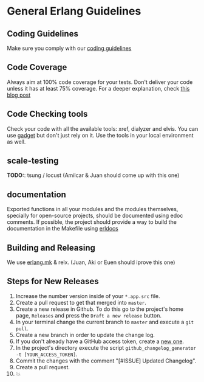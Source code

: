# General Erlang Guidelines

## Coding Guidelines
 Make sure you comply with our [coding guidelines](http://github.com/inaka/erlang_guidelines)

##	Code Coverage
 Always aim at 100% code coverage for your tests.
 Don't deliver your code unless it has at least 75% coverage.
 For a deeper explanation, check [this blog post](http://inaka.net/blog/2015/02/24/test-exceptions/)

##	Code Checking tools
 Check your code with all the available tools: xref, dialyzer and elvis. You can use [gadget](http://gadget.inakalabs.com) but don't just rely on it. Use the tools in your local environment as well.

##	scale-testing
 **TODO:**: tsung / locust (Amilcar & Juan should come up with this one)

##	documentation
 Exported functions in all your modules and the modules themselves, specially for open-source projects, should be documented using edoc comments. If possible, the project should provide a way to build the documentation in the Makefile using [erldocs](http://github.com/erldocs/erldocs)

##  Building and Releasing
  We use [erlang.mk](http://github.com/ninenines/erlang.mk) & relx. (Juan, Aki or Euen should iprove this one)

  ## Steps for New Releases
   1. Increase the number version inside of your `*.app.src` file.
   2. Create a pull request to get that merged into `master`.
   2. Create a new release in Github. To do this go to the project's home page, `Releases` and press the `Draft a new release` button.
   3. In your terminal change the current branch to `master` and execute a `git pull`.
   4. Create a new branch in order to update the change log.
   5. If you don't already have a GitHub access token, create a [new one](https://github.com/settings/tokens).
   6. In the project's directory execute the script `github_changelog_generator -t [YOUR_ACCESS_TOKEN]`.
   7. Commit the changes with the comment "[#ISSUE] Updated Changelog".
   8. Create a pull request.
   9. :boom:


